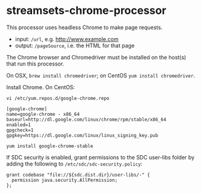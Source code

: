 # streamsets-chrome-processor

This processor uses headless Chrome to make page requests.

* input: `/url`, e.g. http://www.example.com
* output: `/pageSource`, i.e. the HTML for that page


The Chrome browser and Chromedriver must be installed on the host(s) that run this processor.

On OSX, `brew install chromedriver`; on CentOS `yum install chromedriver`.

Install Chrome. On CentOS:

    vi /etc/yum.repos.d/google-chrome.repo

    [google-chrome]
    name=google-chrome - x86_64
    baseurl=http://dl.google.com/linux/chrome/rpm/stable/x86_64
    enabled=1
    gpgcheck=1
    gpgkey=https://dl.google.com/linux/linux_signing_key.pub
    
    yum install google-chrome-stable

If SDC security is enabled, grant permissions to the SDC user-libs folder by adding the following to `/etc/sdc/sdc-security.policy`:

    grant codebase "file://${sdc.dist.dir}/user-libs/-" {
      permission java.security.AllPermission;
    };
